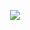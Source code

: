 <p align="center">
  <img src="https://user-images.githubusercontent.com/98805097/212765893-44902561-9d6f-4bab-a063-27cdfb30dc92.png" />
</p>
